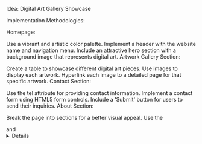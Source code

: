 Idea: Digital Art Gallery Showcase

Implementation Methodologies:

Homepage:

Use a vibrant and artistic color palette.
Implement a header with the website name and navigation menu.
Include an attractive hero section with a background image that represents digital art.
Artwork Gallery Section:

Create a table to showcase different digital art pieces.
Use images to display each artwork.
Hyperlink each image to a detailed page for that specific artwork.
Contact Section:

Use the tel attribute for providing contact information.
Implement a contact form using HTML5 form controls.
Include a 'Submit' button for users to send their inquiries.
About Section:

Break the page into sections for a better visual appeal.
Use the <summary> and <details> tags for a collapsible 'About Us' section.
Provide a brief description of the website's purpose and the artists involved.
Footer:

Implement a footer with social media links for sharing the artworks.
Include a 'mailto' link for feedback or collaboration opportunities.
Add a favicon representing the essence of digital art.
Readme File:

Create a readme.md file.
List all HTML and HTML5 tags used in your project.
Provide short descriptions and use cases for each tag.
Include instructions for running and contributing to the project.
CSS Styling:

Use an external CSS file for styling.
Apply appropriate colors to enhance the visual appeal.
Use CSS to create a responsive layout for different screen sizes.
Multimedia:

Add an audio background with a calming music loop.
Include a video section showcasing the process of creating digital art.
Menu:

Implement a navigation menu for easy access to different sections.
Use CSS to style the menu for a modern and sleek appearance.
This creative digital art gallery website will not only showcase various artworks but also provide a visually appealing and interactive experience for users. Make sure to test your website across different browsers and devices for optimal performance.